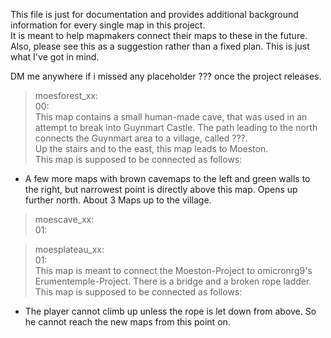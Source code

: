 This file is just for documentation and provides additional background information for every single map in this project.  
It is meant to help mapmakers connect their maps to these in the future. Also, please see this as a suggestion rather than a fixed plan. This is just what I've got in mind.  
  
DM me anywhere if i missed any placeholder ??? once the project releases.  
  
> moesforest_xx:  
00:  
This map contains a small human-made cave, that was used in an attempt to break into Guynmart Castle. The path leading to the north connects the Guynmart area to a village, called ???.  
Up the stairs and to the east, this map leads to Moeston.  
This map is supposed to be connected as follows:  
- A few more maps with brown cavemaps to the left and green walls to the right, but narrowest point is directly above this map. Opens up further north. About 3 Maps up to the village.  
  
> moescave_xx:  
01:  
  
> moesplateau_xx:  
01:  
This map is meant to connect the Moeston-Project to omicronrg9's Erumentemple-Project. There is a bridge and a broken rope ladder.  
This map is supposed to be connected as follows:  
- The player cannot climb up unless the rope is let down from above. So he cannot reach the new maps from this point on.  
  
